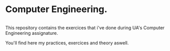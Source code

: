 # Computer Engineering.

<img src="">

This repository contains the exercices that i've done during UA's Computer Engineering assignature.


You'll find here my practices, exercices and theory aswell.
